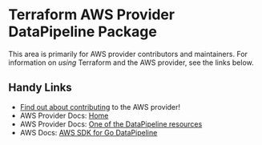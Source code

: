 # Terraform AWS Provider DataPipeline Package

This area is primarily for AWS provider contributors and maintainers. For information on _using_ Terraform and the AWS provider, see the links below.

## Handy Links

* [Find out about contributing](https://hashicorp.github.io/terraform-provider-aws/#contribute) to the AWS provider!
* AWS Provider Docs: [Home](https://registry.terraform.io/providers/hashicorp/aws/latest/docs)
* AWS Provider Docs: [One of the DataPipeline resources](https://registry.terraform.io/providers/hashicorp/aws/latest/docs/resources/datapipeline_pipeline)
* AWS Docs: [AWS SDK for Go DataPipeline](https://docs.aws.amazon.com/sdk-for-go/api/service/datapipeline/)
